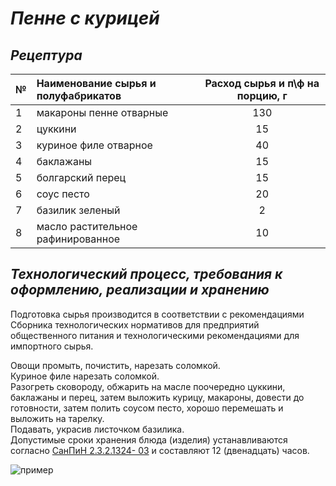 # ***Пенне с курицей***
## ***Рецептура***
| № | Наименование сырья и полуфабрикатов | Расход сырья и п\ф на порцию, г |
|---|:------------------------------------|:-------------------------------:|
| 1 | макароны пенне отварные             |               130               |
| 2 | цуккини                             |               15                |
| 3 | куриное филе отварное               |               40                |
| 4 | баклажаны                           |               15                |
| 5 | болгарский перец                    |               15                |
| 6 | соус песто                          |               20                |
| 7 | базилик зеленый                     |                2                |
| 8 | масло растительное рафинированное   |               10                |

## ***Технологический процесс, требования к оформлению, реализации и хранению***


Подготовка сырья производится в соответствии с рекомендациями Сборника
технологических нормативов для предприятий общественного питания
и технологическими
рекомендациями для импортного сырья.

Овощи промыть, почистить, нарезать соломкой.\
Куриное филе нарезать соломкой.\
Разогреть сковороду, обжарить на масле поочередно цуккини, баклажаны и перец, затем выложить
курицу, макароны, довести до готовности, затем полить соусом песто, хорошо перемешать и
выложить на тарелку.\
Подавать, украсив листочком базилика.\
Допустимые сроки хранения блюда (изделия) устанавливаются согласно [СанПиН 2.3.2.1324-
03](https://base.garant.ru/4179307/) и составляют 12 (двенадцать) часов.

![пример](https://img1.russianfood.com/dycontent/images_upl/3/big_2624.jpg)
